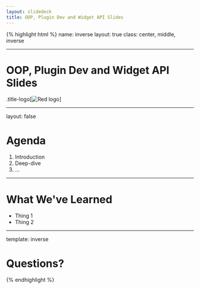 ```yaml
---
layout: slidedeck
title: OOP, Plugin Dev and Widget API Slides
---
```


{% highlight html %}
name: inverse
layout: true
class: center, middle, inverse

---

# OOP, Plugin Dev and Widget API Slides

.title-logo[![Red logo](/public/img/red-logo-white.svg)]

---
layout: false

# Agenda

1. Introduction
2. Deep-dive
3. ...

---

# What We've Learned

- Thing 1
- Thing 2

---
template: inverse

# Questions?

{% endhighlight %}
